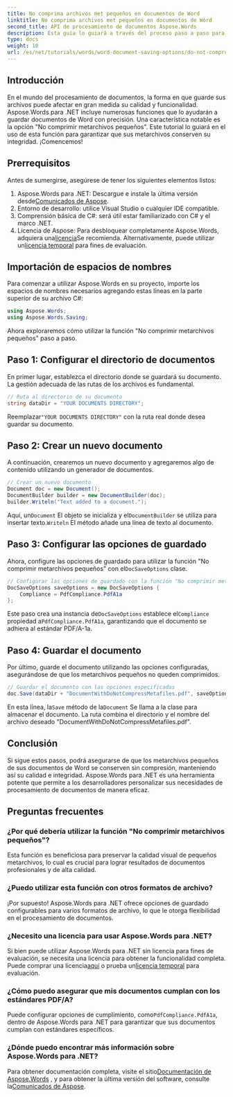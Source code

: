 ```yaml
---
title: No comprima archivos met pequeños en documentos de Word
linktitle: No comprima archivos met pequeños en documentos de Word
second_title: API de procesamiento de documentos Aspose.Words
description: Esta guía lo guiará a través del proceso paso a paso para utilizar la función "No comprimir metarchivos pequeños", garantizando que sus documentos mantengan su integridad y calidad durante todo el proceso de guardado.
type: docs
weight: 10
url: /es/net/tutorials/words/word-document-saving-options/do-not-compress-small-metafiles-word-documents/
---
```

## Introducción

En el mundo del procesamiento de documentos, la forma en que guarde sus archivos puede afectar en gran medida su calidad y funcionalidad. Aspose.Words para .NET incluye numerosas funciones que lo ayudarán a guardar documentos de Word con precisión. Una característica notable es la opción "No comprimir metarchivos pequeños". Este tutorial lo guiará en el uso de esta función para garantizar que sus metarchivos conserven su integridad. ¡Comencemos!

## Prerrequisitos

Antes de sumergirse, asegúrese de tener los siguientes elementos listos:

1.  Aspose.Words para .NET: Descargue e instale la última versión desde[Comunicados de Aspose](https://releases.aspose.com/words/net/).
2. Entorno de desarrollo: utilice Visual Studio o cualquier IDE compatible.
3. Comprensión básica de C#: será útil estar familiarizado con C# y el marco .NET.
4.  Licencia de Aspose: Para desbloquear completamente Aspose.Words, adquiera una[licencia](https://purchase.aspose.com/buy)Se recomienda. Alternativamente, puede utilizar un[licencia temporal](https://purchase.aspose.com/temporary-license/) para fines de evaluación.

## Importación de espacios de nombres

Para comenzar a utilizar Aspose.Words en su proyecto, importe los espacios de nombres necesarios agregando estas líneas en la parte superior de su archivo C#:

```csharp
using Aspose.Words;
using Aspose.Words.Saving;
```

Ahora exploraremos cómo utilizar la función "No comprimir metarchivos pequeños" paso a paso.

## Paso 1: Configurar el directorio de documentos

En primer lugar, establezca el directorio donde se guardará su documento. La gestión adecuada de las rutas de los archivos es fundamental.

```csharp
// Ruta al directorio de su documento
string dataDir = "YOUR DOCUMENTS DIRECTORY";
```

 Reemplazar`"YOUR DOCUMENTS DIRECTORY"` con la ruta real donde desea guardar su documento.

## Paso 2: Crear un nuevo documento

A continuación, crearemos un nuevo documento y agregaremos algo de contenido utilizando un generador de documentos.

```csharp
// Crear un nuevo documento
Document doc = new Document();
DocumentBuilder builder = new DocumentBuilder(doc);
builder.Writeln("Text added to a document.");
```

 Aquí, un`Document` El objeto se inicializa y el`DocumentBuilder` se utiliza para insertar texto.`Writeln` El método añade una línea de texto al documento.

## Paso 3: Configurar las opciones de guardado

 Ahora, configure las opciones de guardado para utilizar la función "No comprimir metarchivos pequeños" con el`DocSaveOptions` clase.

```csharp
// Configurar las opciones de guardado con la función "No comprimir metarchivos pequeños"
DocSaveOptions saveOptions = new DocSaveOptions {
    Compliance = PdfCompliance.PdfA1a
};
```

 Este paso crea una instancia de`DocSaveOptions` establece el`Compliance` propiedad a`PdfCompliance.PdfA1a`, garantizando que el documento se adhiera al estándar PDF/A-1a.

## Paso 4: Guardar el documento

Por último, guarde el documento utilizando las opciones configuradas, asegurándose de que los metarchivos pequeños no queden comprimidos.

```csharp
// Guardar el documento con las opciones especificadas
doc.Save(dataDir + "DocumentWithDoNotCompressMetafiles.pdf", saveOptions);
```

 En esta línea, la`Save` método de la`Document` Se llama a la clase para almacenar el documento. La ruta combina el directorio y el nombre del archivo deseado "DocumentWithDoNotCompressMetafiles.pdf".

## Conclusión

Si sigue estos pasos, podrá asegurarse de que los metarchivos pequeños de sus documentos de Word se conserven sin compresión, manteniendo así su calidad e integridad. Aspose.Words para .NET es una herramienta potente que permite a los desarrolladores personalizar sus necesidades de procesamiento de documentos de manera eficaz.

## Preguntas frecuentes

### ¿Por qué debería utilizar la función "No comprimir metarchivos pequeños"?

Esta función es beneficiosa para preservar la calidad visual de pequeños metarchivos, lo cual es crucial para lograr resultados de documentos profesionales y de alta calidad.

### ¿Puedo utilizar esta función con otros formatos de archivo?

¡Por supuesto! Aspose.Words para .NET ofrece opciones de guardado configurables para varios formatos de archivo, lo que le otorga flexibilidad en el procesamiento de documentos.

### ¿Necesito una licencia para usar Aspose.Words para .NET?

 Si bien puede utilizar Aspose.Words para .NET sin licencia para fines de evaluación, se necesita una licencia para obtener la funcionalidad completa. Puede comprar una licencia[aquí](https://purchase.aspose.com/buy) o prueba un[licencia temporal](https://purchase.aspose.com/temporary-license/) para evaluación.

### ¿Cómo puedo asegurar que mis documentos cumplan con los estándares PDF/A?

 Puede configurar opciones de cumplimiento, como`PdfCompliance.PdfA1a`, dentro de Aspose.Words para .NET para garantizar que sus documentos cumplan con estándares específicos.

### ¿Dónde puedo encontrar más información sobre Aspose.Words para .NET?

 Para obtener documentación completa, visite el sitio[Documentación de Aspose.Words](https://reference.aspose.com/words/net/) , y para obtener la última versión del software, consulte la[Comunicados de Aspose](https://releases.aspose.com/words/net/).